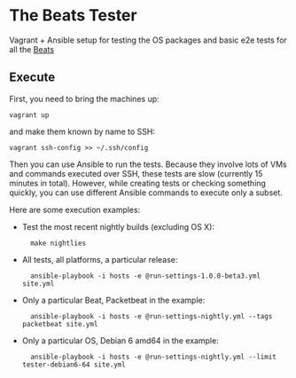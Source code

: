 # The Beats Tester

Vagrant + Ansible setup for testing the OS packages and basic e2e tests for all
the [Beats](https://www.elastic.co/products/beats)


## Execute

First, you need to bring the machines up:

    vagrant up

and make them known by name to SSH:

    vagrant ssh-config >> ~/.ssh/config

Then you can use Ansible to run the tests. Because they involve lots of VMs and
commands executed over SSH, these tests are slow (currently 15 minutes in
total). However, while creating tests or checking something quickly, you can
use different Ansible commands to execute only a subset.

Here are some execution examples:

* Test the most recent nightly builds (excluding OS X):

        make nightlies

* All tests, all platforms, a particular release:

        ansible-playbook -i hosts -e @run-settings-1.0.0-beta3.yml site.yml

* Only a particular Beat, Packetbeat in the example:

        ansible-playbook -i hosts -e @run-settings-nightly.yml --tags packetbeat site.yml

* Only a particular OS, Debian 6 amd64 in the example:

        ansible-playbook -i hosts -e @run-settings-nightly.yml --limit tester-debian6-64 site.yml
